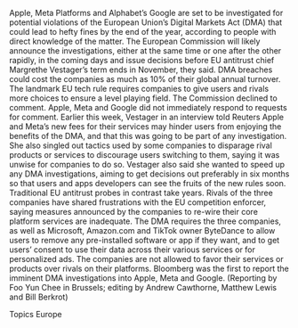 Apple, Meta Platforms and Alphabet’s Google are set to be investigated for potential violations of the European Union’s Digital Markets Act (DMA) that could lead to hefty fines by the end of the year, according to people with direct knowledge of the matter.
The European Commission will likely announce the investigations, either at the same time or one after the other rapidly, in the coming days and issue decisions before EU antitrust chief Margrethe Vestager’s term ends in November, they said.
DMA breaches could cost the companies as much as 10% of their global annual turnover. The landmark EU tech rule requires companies to give users and rivals more choices to ensure a level playing field.
The Commission declined to comment. Apple, Meta and Google did not immediately respond to requests for comment.
Earlier this week, Vestager in an interview told Reuters Apple and Meta’s new fees for their services may hinder users from enjoying the benefits of the DMA, and that this was going to be part of any investigation.
She also singled out tactics used by some companies to disparage rival products or services to discourage users switching to them, saying it was unwise for companies to do so.
Vestager also said she wanted to speed up any DMA investigations, aiming to get decisions out preferably in six months so that users and apps developers can see the fruits of the new rules soon. Traditional EU antitrust probes in contrast take years.
Rivals of the three companies have shared frustrations with the EU competition enforcer, saying measures announced by the companies to re-wire their core platform services are inadequate.
The DMA requires the three companies, as well as Microsoft, Amazon.com and TikTok owner ByteDance to allow users to remove any pre-installed software or app if they want, and to get users’ consent to use their data across their various services or for personalized ads.
The companies are not allowed to favor their services or products over rivals on their platforms.
Bloomberg was the first to report the imminent DMA investigations into Apple, Meta and Google.
(Reporting by Foo Yun Chee in Brussels; editing by Andrew Cawthorne, Matthew Lewis and Bill Berkrot)

Topics
Europe
